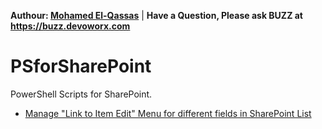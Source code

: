 **Authour: [Mohamed El-Qassas](https://devoworx.com)** | 
**Have a Question, Please ask BUZZ at https://buzz.devoworx.com**
# PSforSharePoint
PowerShell Scripts for SharePoint.
- [Manage "Link to Item Edit" Menu for different fields in SharePoint List](https://spgeeks.devoworx.com/show-link-to-item-edit-menu-field/)
